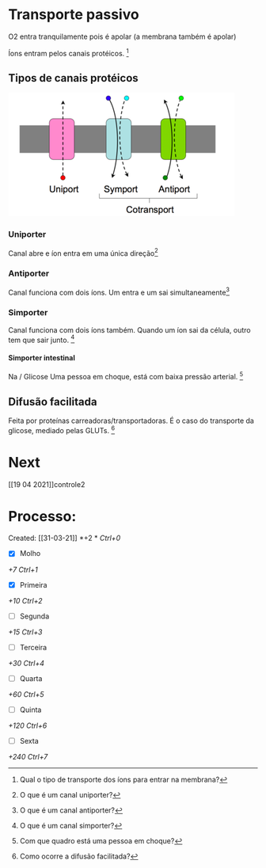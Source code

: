 # Transporte passivo
O2 entra tranquilamente pois é apolar (a membrana também é apolar)

Íons entram pelos canais protéicos. [^411152]

[^411152]: Qual o tipo de transporte dos íons para entrar na membrana?

## Tipos de canais protéicos
![Pasted image 20210331184824.png](Pasted%20image%2020210331184824.png)
### Uniporter
Canal abre e íon entra em uma única direção[^401697]

[^401697]: O que é um canal uniporter?


### Antiporter
Canal funciona com dois íons. Um entra e um sai simultaneamente[^206883]

[^206883]: O que é um canal antiporter?


### Simporter
Canal funciona com dois íons também. Quando um íon sai da célula, outro tem que sair junto. [^453158]

[^453158]: O que é um canal simporter?


#### Simporter intestinal
Na / Glicose
Uma pessoa em choque, está com baixa pressão arterial. [^836432]

[^836432]: Com que quadro está uma pessoa em choque?


## Difusão facilitada
Feita por proteínas carreadoras/transportadoras. É o caso do transporte da glicose, mediado pelas GLUTs. [^243154]

[^243154]: Como ocorre a difusão facilitada?



# Next
[[19 04 2021]]controle2
# Processo:
Created: [[31-03-21]]
*+2 *  *Ctrl+0*
- [x] Molho  

*+7*  *Ctrl+1*

- [x] Primeira 

*+10*  *Ctrl+2*

- [ ] Segunda

*+15*  *Ctrl+3*

- [ ] Terceira 

*+30*  *Ctrl+4*

- [ ] Quarta 

*+60*  *Ctrl+5*

- [ ] Quinta 

*+120*  *Ctrl+6*

- [ ] Sexta 

*+240*  *Ctrl+7*
